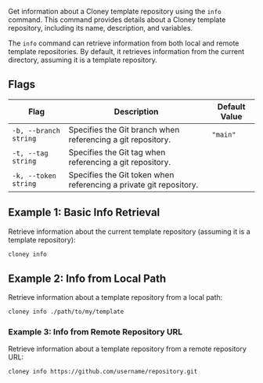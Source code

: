 Get information about a Cloney template repository using the `info` command. This command provides details about a Cloney template repository, including its name, description, and variables.

The `info` command can retrieve information from both local and remote template repositories. By default, it retrieves information from the current directory, assuming it is a template repository.

## Flags

| Flag                  | Description                                                                   | Default Value       |
|-----------------------|-------------------------------------------------------------------------------|---------------------|
| `-b, --branch string` | Specifies the Git branch when referencing a git repository.                   | `"main"`            |
| `-t, --tag string`    | Specifies the Git tag when referencing a git repository.                      |                     |
| `-k, --token string`  | Specifies the Git token when referencing a private git repository.            |                     |


## Example 1: Basic Info Retrieval

Retrieve information about the current template repository (assuming it is a template repository):

```bash
cloney info
```

## Example 2: Info from Local Path

Retrieve information about a template repository from a local path:

```bash
cloney info ./path/to/my/template
```

### Example 3: Info from Remote Repository URL

Retrieve information about a template repository from a remote repository URL:

```bash
cloney info https://github.com/username/repository.git
```
